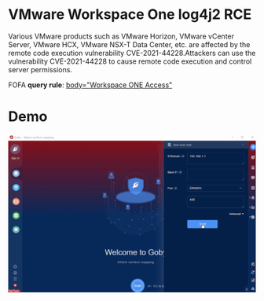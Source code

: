 # VMware Workspace One log4j2 RCE

Various VMware products such as VMware Horizon, VMware vCenter Server, VMware HCX, VMware NSX-T Data Center, etc. are affected by the remote code execution vulnerability CVE-2021-44228.Attackers can use the vulnerability CVE-2021-44228 to cause remote code execution and control server permissions.

FOFA **query rule**: [body="Workspace ONE Access"](https://fofa.so/result?qbase64=Ym9keT0iV29ya3NwYWNlIE9ORSBBY2Nlc3Mi)

# Demo

![VMware_Workspace](VMware_Workspace.gif)

